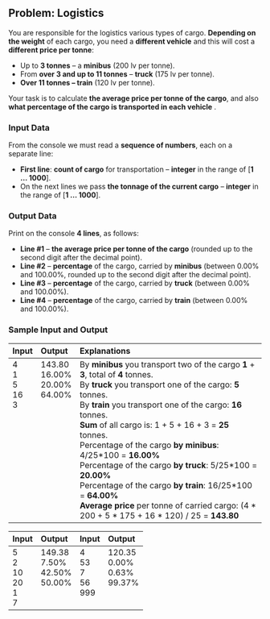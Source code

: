 ## Problem: Logistics

You are responsible for the logistics various types of cargo. **Depending on the weight** of each cargo, you need a **different vehicle** and this will cost a **different price per tonne**:

 * Up to **3 tonnes** – a **minibus** (200 lv per tonne).
 * From **over 3 and up to 11 tonnes** – **truck** (175 lv per tonne).
 * **Over 11 tonnes – train** (120 lv per tonne).

Your task is to calculate **the average price per tonne of the cargo**, and also **what percentage of the cargo is transported in each vehicle** .

### Input Data

From the console we must read a **sequence of numbers**, each on a separate line:
 * **First line**: **count of cargo** for transportation – **integer** in the range of [**1 … 1000**].
 * On the next lines we pass **the tonnage of the current cargo** – **integer** in the range of [**1 … 1000**].

### Output Data

Print on the console **4 lines**, as follows:
 * **Line #1** – **the average price per tonne of the cargo** (rounded up to the second digit after the decimal point).
 * **Line #2** – **percentage** of the cargo, carried by **minibus** (between 0.00% and 100.00%, rounded up to the second digit after the decimal point).
 * **Line #3** – **percentage** of the cargo, carried by **truck** (between 0.00% and 100.00%).
 * **Line #4** – **percentage** of the cargo, carried by **train** (between 0.00% and 100.00%).
 
### Sample Input and Output

<table>
<thead>
<tr>
<th align="left"><strong>Input</strong></th>
<th align="left"><strong>Output</strong></th>
<th align="left"><strong>Explanations</strong></th>
</tr>
</thead>
<tbody>
<tr>
<td valign="top">4<br>1<br>5<br>16<br>3</td>
<td valign="top">143.80<br>16.00%<br>20.00%<br>64.00%</td>
<td valign="top">
By <b>minibus</b> you transport two of the cargo <b>1</b> + <b>3</b>, total of <b>4</b> tonnes.<br>
By <b>truck</b> you transport one of the cargo: <b>5</b> tonnes.<br>
By <b>train</b> you transport one of the cargo: <b>16</b> tonnes.<br>
<b>Sum</b> of all cargo is: 1 + 5 + 16 + 3 = <b>25</b> tonnes.<br>
Percentage of the cargo <b>by minibus</b>: 4/25*100 = <b>16.00%</b><br>
Percentage of the cargo <b>by truck</b>: 5/25*100 = <b>20.00%</b><br>
Percentage of the cargo <b>by train</b>: 16/25*100 = <b>64.00%</b><br>
<b>Average price</b> per tonne of carried cargo: (4 * 200 + 5 * 175 + 16 * 120) / 25 = <b>143.80</b>
</td>
</tr>
</tbody>
</table>

<table>
<thead>
<tr>
<th align="left"><strong>Input</strong></th>
<th align="left"><strong>Output</strong></th>
<th align="left"><strong>Input</strong></th>
<th align="left"><strong>Output</strong></th>
</tr>
</thead>
<tbody>
<tr>
<td valign="top">5<br>2<br>10<br>20<br>1<br>7</td>
<td valign="top">149.38<br>7.50%<br>42.50%<br>50.00%</td>
<td valign="top">4<br>53<br>7<br>56<br>999</td>
<td valign="top">120.35<br>0.00%<br>0.63%<br>99.37%</td>
</tr>
</tbody>
</table>
